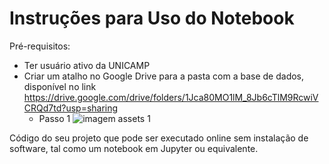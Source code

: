 # Instruções para Uso do Notebook

Pré-requisitos: 
- Ter usuário ativo da UNICAMP
- Criar um atalho no Google Drive para a pasta com a base de dados, disponível no link https://drive.google.com/drive/folders/1Jca80MO1lM_8Jb6cTlM9RcwiVCRQd7td?usp=sharing
    - Passo 1  ![imagem assets 1](/main/assets/step1.png)


Código do seu projeto que pode ser executado online sem instalação de software, tal como um notebook em Jupyter ou equivalente.
